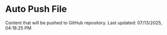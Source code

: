 # Auto Push File

Content that will be pushed to GitHub repository.
Last updated: 07/13/2025, 04:18:25 PM